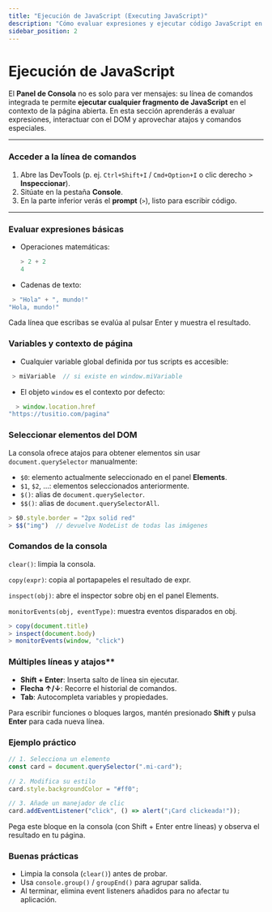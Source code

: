 ```yaml
---
title: "Ejecución de JavaScript (Executing JavaScript)"
description: "Cómo evaluar expresiones y ejecutar código JavaScript en el Panel de Consola"
sidebar_position: 2
---
```


# Ejecución de JavaScript

El **Panel de Consola** no es solo para ver mensajes: su línea de comandos integrada te permite **ejecutar cualquier fragmento de JavaScript** en el contexto de la página abierta. En esta sección aprenderás a evaluar expresiones, interactuar con el DOM y aprovechar atajos y comandos especiales.

---

###  Acceder a la línea de comandos

1. Abre las DevTools (p. ej. `Ctrl+Shift+I` / `Cmd+Option+I` o clic derecho > **Inspeccionar**).  
2. Sitúate en la pestaña **Console**.  
3. En la parte inferior verás el **prompt** (`>`), listo para escribir código.

---

###  Evaluar expresiones básicas

- Operaciones matemáticas:
  ```js
  > 2 + 2
  4
  ```
- Cadenas de texto:
 ```js
  > "Hola" + ", mundo!"
"Hola, mundo!"
  ```
Cada línea que escribas se evalúa al pulsar Enter y muestra el resultado.

### Variables y contexto de página

- Cualquier variable global definida por tus scripts es accesible:
 ```js
  > miVariable  // si existe en window.miVariable
 ```
- El objeto `window` es el contexto por defecto:
```js
  > window.location.href
"https://tusitio.com/pagina"
 ```
### Seleccionar elementos del DOM

La consola ofrece atajos para obtener elementos sin usar `document.querySelector` manualmente:

- `$0`: elemento actualmente seleccionado en el panel **Elements**.
- `$1`, `$2`, …: elementos seleccionados anteriormente.
- `$()`: alias de `document.querySelector`.
- `$$()`: alias de `document.querySelectorAll`.

```js
> $0.style.border = "2px solid red"
> $$("img")  // devuelve NodeList de todas las imágenes
```

### Comandos de la consola

`clear()`: limpia la consola.

`copy(expr)`: copia al portapapeles el resultado de expr.

`inspect(obj)`: abre el inspector sobre obj en el panel Elements.

`monitorEvents(obj, eventType)`: muestra eventos disparados en obj.

```js
> copy(document.title)
> inspect(document.body)
> monitorEvents(window, "click")
```

### Múltiples líneas y atajos**  

- **Shift + Enter**: Inserta salto de línea sin ejecutar.  
- **Flecha ↑/↓**: Recorre el historial de comandos.  
- **Tab**: Autocompleta variables y propiedades.  

Para escribir funciones o bloques largos, mantén presionado **Shift** y pulsa **Enter** para cada nueva línea.

### Ejemplo práctico

```js
// 1. Selecciona un elemento
const card = document.querySelector(".mi-card");

// 2. Modifica su estilo
card.style.backgroundColor = "#ff0";

// 3. Añade un manejador de clic
card.addEventListener("click", () => alert("¡Card clickeada!"));
```
Pega este bloque en la consola (con Shift + Enter entre líneas) y observa el resultado en tu página.


### Buenas prácticas
- Limpia la consola (`clear()`) antes de probar.  
- Usa `console.group()` / `groupEnd()` para agrupar salida.  
- Al terminar, elimina event listeners añadidos para no afectar tu aplicación.

